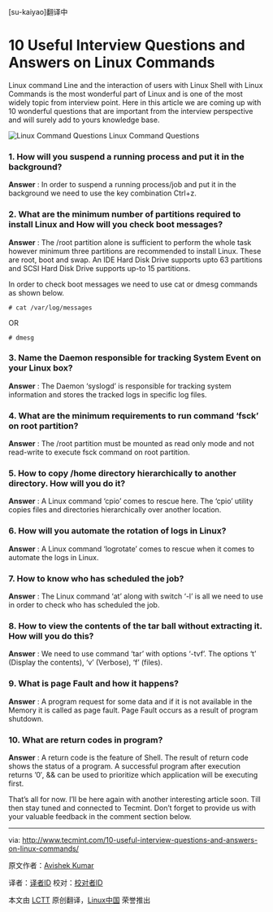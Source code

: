 [su-kaiyao]翻译中

10 Useful Interview Questions and Answers on Linux Commands
================================================================================
Linux command Line and the interaction of users with Linux Shell with Linux Commands is the most wonderful part of Linux and is one of the most widely topic from interview point. Here in this article we are coming up with 10 wonderful questions that are important from the interview perspective and will surely add to yours knowledge base.

![Linux Command Questions](http://www.tecmint.com/wp-content/uploads/2014/07/Linux-Command-Questions.png)
Linux Command Questions

### 1. How will you suspend a running process and put it in the background? ###

**Answer** : In order to suspend a running process/job and put it in the background we need to use the key combination Ctrl+z.

### 2. What are the minimum number of partitions required to install Linux and How will you check boot messages? ###

**Answer** : The /root partition alone is sufficient to perform the whole task however minimum three partitions are recommended to install Linux. These are root, boot and swap. An IDE Hard Disk Drive supports upto 63 partitions and SCSI Hard Disk Drive supports up-to 15 partitions.

In order to check boot messages we need to use cat or dmesg commands as shown below.

    # cat /var/log/messages

OR 

    # dmesg

### 3. Name the Daemon responsible for tracking System Event on your Linux box? ###

**Answer** : The Daemon ‘syslogd’ is responsible for tracking system information and stores the tracked logs in specific log files.

### 4. What are the minimum requirements to run command ‘fsck’ on root partition? ###

**Answer** : The /root partition must be mounted as read only mode and not read-write to execute fsck command on root partition.

### 5. How to copy /home directory hierarchically to another directory. How will you do it? ###

**Answer** : A Linux command ‘cpio’ comes to rescue here. The ‘cpio’ utility copies files and directories hierarchically over another location.

### 6. How will you automate the rotation of logs in Linux? ###

**Answer** : A Linux command ‘logrotate’ comes to rescue when it comes to automate the logs in Linux.

### 7. How to know who has scheduled the job? ###

**Answer** : The Linux command ‘at’ along with switch ‘-l’ is all we need to use in order to check who has scheduled the job.

### 8. How to view the contents of the tar ball without extracting it. How will you do this? ###

**Answer** : We need to use command ‘tar’ with options ‘-tvf’. The options ‘t’ (Display the contents), ‘v’ (Verbose), ‘f’ (files).

### 9. What is page Fault and how it happens? ###

**Answer** : A program request for some data and if it is not available in the Memory it is called as page fault. Page Fault occurs as a result of program shutdown.

### 10. What are return codes in program? ###

**Answer** : A return code is the feature of Shell. The result of return code shows the status of a program. A successful program after execution returns ’0′, && can be used to prioritize which application will be executing first.

That’s all for now. I’ll be here again with another interesting article soon. Till then stay tuned and connected to Tecmint. Don’t forget to provide us with your valuable feedback in the comment section below.

--------------------------------------------------------------------------------

via: http://www.tecmint.com/10-useful-interview-questions-and-answers-on-linux-commands/

原文作者：[Avishek Kumar][a]

译者：[译者ID](https://github.com/译者ID) 校对：[校对者ID](https://github.com/校对者ID)

本文由 [LCTT](https://github.com/LCTT/TranslateProject) 原创翻译，[Linux中国](http://linux.cn/) 荣誉推出

[a]:http://www.tecmint.com/author/avishek/
